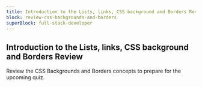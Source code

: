 ```yaml
---
title: Introduction to the Lists, links, CSS background and Borders Review
block: review-css-backgrounds-and-borders
superBlock: full-stack-developer
---
```


## Introduction to the Lists, links, CSS background and Borders Review

Review the CSS Backgrounds and Borders concepts to prepare for the upcoming quiz.
